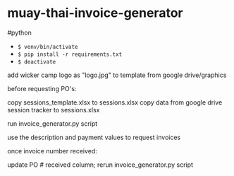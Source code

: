 # muay-thai-invoice-generator

#python
- `$ venv/bin/activate`
- `$ pip install -r requirements.txt`
- `$ deactivate`

add wicker camp logo as "logo.jpg" to template from google drive/graphics


before requesting PO's:

copy sessions_template.xlsx to sessions.xlsx
copy data from google drive session tracker to sessions.xlsx

run invoice_generator.py script

use the description and payment values to request invoices

once invoice number received:

update PO # received column;
rerun invoice_generator.py script